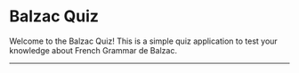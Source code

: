 # Balzac Quiz

Welcome to the Balzac Quiz! This is a simple quiz application to test your knowledge about French Grammar de Balzac.

---